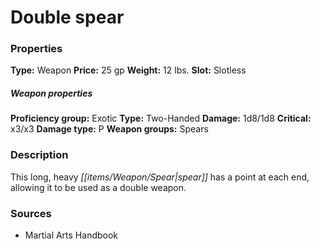 ﻿---
Title: "Double spear"
Type: "Weapon"
Price: "25 gp"
Weight: "12 lbs."
Slot: "Slotless"
Proficiency group: "Exotic"
Weapon properties Type: "Two-Handed"
Damage: "1d8/1d8"
Critical: "x3/x3"
Damage type: "P"
Weapon groups: "Spears"
Description: |
  "This long, heavy spear has a point at each end, allowing it to be used as a double weapon."
Sources: "['Martial Arts Handbook']"
---

# Double spear

### Properties

**Type:** Weapon **Price:** 25 gp **Weight:** 12 lbs. **Slot:** Slotless

##### Weapon properties

**Proficiency group:** Exotic **Type:** Two-Handed **Damage:** 1d8/1d8 **Critical:** x3/x3 **Damage type:** P **Weapon groups:** Spears

### Description

This long, heavy _[[items/Weapon/Spear|spear]]_ has a point at each end, allowing it to be used as a double weapon.

### Sources

* Martial Arts Handbook